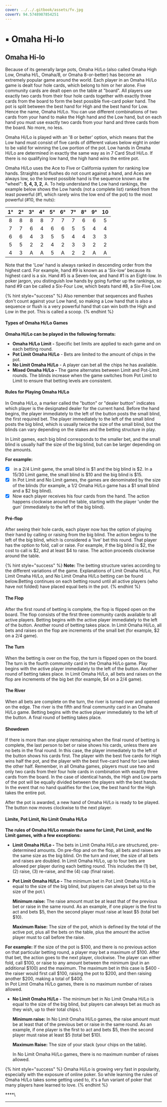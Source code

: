 ```yaml
---
cover: ../../.gitbook/assets/fv.jpg
coverY: 94.5748987854251
---
```


# ▪ Omaha Hi-lo

## Omaha Hi-lo

Because of its generally large pots, Omaha Hi/Lo (also called Omaha High Low, Omaha H/L, Omaha/8, or Omaha 8-or-better) has become an extremely popular game around the world. Each player in an Omaha Hi/Lo game is dealt four hole cards, which belong to him or her alone. Five community cards are dealt open on the table at "board". All players use exactly two cards from their four hole cards together with exactly three cards from the board to form the best possible five-card poker hand. The pot is split between the best hand for High and the best hand for Low. Hence the name, Omaha Hi/Lo. You can use different combinations of two cards from your hand to make the High hand and the Low hand, but on each hand you must use exactly two cards from your hand and three cards from the board. No more, no less.

Omaha Hi/Lo is played with an '8 or better' option, which means that the Low hand must consist of five cards of different values below eight in order to be valid for winning the Low portion of the pot. Low hands in Omaha Hi/Lo are determined in exactly the same way as in 7 Card Stud Hi/Lo. If there is no qualifying low hand, the high hand wins the entire pot.

Omaha Hi/Lo uses the Ace to Five or California system for ranking low hands. Straights and flushes do not count against a hand, and Aces are always low, so the lowest possible hand is the sequence known as the "wheel": **5, 4, 3, 2,** A. To help understand the Low hand rankings, the example below shows the Low hands (not a complete list) ranked from the least powerful (#1, which rarely wins the low end of the pot) to the most powerful (#10, the nuts):

|  1° |  2° |  3° |  4° |  5° |  6° |  7° |  8° |  9° |  10 |
| :-: | :-: | :-: | :-: | :-: | :-: | :-: | :-: | :-: | :-: |
|  8  |  8  |  8  |  8  |  7  |  7  |  7  |  6  |  6  |  5  |
|  7  |  7  |  6  |  4  |  6  |  6  |  5  |  5  |  4  |  4  |
|  6  |  6  |  4  |  3  |  5  |  5  |  4  |  4  |  3  |  3  |
|  5  |  5  |  2  |  2  |  4  |  2  |  3  |  3  |  2  |  2  |
|  4  |  3  |  A  |  A  |  5  |  A  |  2  |  2  |  A  |  A  |

Note that the 'Low' hand is always ranked in descending order from the highest card. For example, hand #9 is known as a 'Six-low' because its highest card is a six. Hand #5 is a Seven-low, and hand #1 is an Eight-low. In poker jargon, you distinguish low hands by going further up the rankings, so hand #9 can be called a Six-Four Low, which beats hand #8, a Six-Five Low.

{% hint style="success" %}
Also remember that sequences and flushes don't count against your Low hand, so making a Low hand that is also a sequence or flush is a very powerful hand that can win both the High and Low in the pot. This is called a scoop.
{% endhint %}

#### Types of Omaha Hi/Lo Games

**Omaha Hi/Lo can be played in the following formats:**

* **Omaha Hi/Lo Limit -** Specific bet limits are applied to each game and on each betting round.
* **Pot Limit Omaha Hi/Lo** - Bets are limited to the amount of chips in the pot.
* **No Limit Omaha Hi/Lo** - A player can bet all the chips he has available.
* **Mixed Omaha Hi/Lo -** The game alternates between Limit and Pot-Limit rounds. The blinds increase when the game switches from Pot Limit to Limit to ensure that betting levels are consistent.

#### Rules for Playing Omaha Hi/Lo

In Omaha Hi/Lo, a marker called the "button" or "dealer button" indicates which player is the designated dealer for the current hand. Before the hand begins, the player immediately to the left of the button posts the small blind, the first required bet. The player immediately to the left of the small blind posts the big blind, which is usually twice the size of the small blind, but the blinds can vary depending on the stakes and the betting structure in play.

In Limit games, each big blind corresponds to the smaller bet, and the small blind is usually half the size of the big blind, but can be larger depending on the amounts.&#x20;

**For example:**

* [x] &#x20;in a $2/$4 Limit game, the small blind is $1 and the big blind is $2. In a $15/$30 Limit game, the small blind is $10 and the big blind is $15.
* [x] In Pot Limit and No Limit games, the games are denominated by the size of the blinds (for example, a $1/$2 Omaha Hi/Lo game has a $1 small blind and a $2 big blind).
* [x] Now each player receives his four cards from the hand. The action happens clockwise around the table, starting with the player 'under the gun' (immediately to the left of the big blind).

#### Pré-flop <a href="#undefined" id="undefined"></a>

After seeing their hole cards, each player now has the option of playing their hand by calling or raising from the big blind. The action begins to the left of the big blind, which is considered a 'live' bet this round. That player has the option to fold, call or raise. For example, if the big blind is $2, the cost to call is $2, and at least $4 to raise. The action proceeds clockwise around the table.

{% hint style="success" %}
**Note:** The betting structure varies according to the different variations of the game. Explanations of Limit Omaha Hi/Lo, Pot Limit Omaha Hi/Lo, and No Limit Omaha Hi/Lo betting can be found below.Betting continues on each betting round until all active players (who have not folded) have placed equal bets in the pot.
{% endhint %}

#### The Flop

After the first round of betting is complete, the flop is flipped open on the board. The flop consists of the first three community cards available to all active players. Betting begins with the active player immediately to the left of the button. Another round of betting takes place. In Limit Omaha Hi/Lo, all bets and raises on the flop are increments of the small bet (for example, $2 on a $2/$4 game).

#### The Turn&#x20;

When the betting is over on the flop, the turn is flipped open on the board. The turn is the fourth community card in the Omaha Hi/Lo game. Play begins with the active player immediately to the left of the button. Another round of betting takes place. In Limit Omaha Hi/Lo, all bets and raises on the flop are increments of the big bet (for example, $4 on a $2/$4 game).

#### The River&#x20;

When all bets are complete on the turn, the river is turned over and opened on the edge. The river is the fifth and final community card in an Omaha Hi/Lo game. Betting begins with the active player immediately to the left of the button. A final round of betting takes place.

#### Showdown&#x20;

If there is more than one player remaining when the final round of betting is complete, the last person to bet or raise shows his cards, unless there are no bets in the final round. In this case, the player immediately to the left of the button shows his cards first. The player with the best five cards for High wins half the pot, and the player with the best five-card hand for Low takes the other half. Remember, in all Omaha games, players must use two and only two cards from their four hole cards in combination with exactly three cards from the board. In the case of identical hands, the High and Low parts of the pot will be equally divided between the players with the best hands. In the event that no hand qualifies for the Low, the best hand for the High takes the entire pot.

After the pot is awarded, a new hand of Omaha Hi/Lo is ready to be played. The button now moves clockwise to the next player.

#### Limite, Pot Limit, No Limit Omaha Hi/Lo

**The rules of Omaha Hi/Lo remain the same for Limit, Pot Limit, and No Limit games, with a few exceptions:**

* **Limit Omaha Hi/Lo -** The bets in Limit Omaha Hi/Lo are structured, pre-determined amounts. On pre-flop and on the flop, all bets and raises are the same size as the big blind. On the turn and river, the size of all bets and raises are doubled. In Limit Omaha Hi/Lo, up to four bets are allowed per player during each betting round. This includes the (1) bet, (2) raise, (3) re-raise, and the (4) cap (final raise).
*   **Pot Limit Omaha Hi/Lo -** The minimum bet in Pot Limit Omaha Hi/Lo is equal to the size of the big blind, but players can always bet up to the size of the pot.\


    **Minimum raise:** The raise amount must be at least that of the previous bet or raise in the same round. As an example, if one player is the first to act and bets $5, then the second player must raise at least $5 (total bet $10).

    **Maximum Raise:** The size of the pot, which is defined by the total of the active pot, plus all the bets on the table, plus the amount the active player must to call before the raise.

**For example:** If the size of the pot is $100, and there is no previous action on that particular betting round, a player may bet a maximum of $100. After that bet, the action goes to the next player, clockwise. The player can either fold, call $100, or raise to any amount between the minimum (put in an additional $100) and the maximum. The maximum bet in this case is $400 - the raiser would first call $100, raising the pot to $200, and then raising another $200, making a total of $400.\
In Pot Limit Omaha Hi/Lo games, there is no maximum number of raises allowed.&#x20;

*   **No Limit Omaha Hi/Lo -** The minimum bet in No Limit Omaha Hi/Lo is equal to the size of the big blind, but players can always bet as much as they wish, up to their total chips.\


    **Minimum raise:** In No Limit Omaha Hi/Lo games, the raise amount must be at least that of the previous bet or raise in the same round. As an example, if one player is the first to act and bets $5, then the second player must raise at least $5 (total bet $10).

    **Maximum Raise:** The size of your stack (your chips on the table).

    In No Limit Omaha Hi/Lo games, there is no maximum number of raises allowed.

{% hint style="success" %}
Omaha Hi/Lo is growing very fast in popularity, especially with the exposure of online poker. So while learning the rules of Omaha Hi/Lo takes some getting used to, it's a fun variant of poker that many players have learned to love.
{% endhint %}

****\
****
